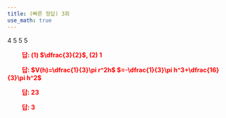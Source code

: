 ```yaml
---
title: (빠른 정답) 3회
use_math: true
---
```


4 5 5 5

**<span style="color: red;">$\qquad$답: (1) $\dfrac{3}{2}$, (2) $1$</span>**

**<span style="color: red;">$\qquad$답: $V(h)=\dfrac{1}{3}\pi r^2h$ $=-\dfrac{1}{3}\pi h^3+\dfrac{16}{3}\pi h^2$</span>**

**<span style="color: red;">$\qquad$답: $23$</span>**

**<span style="color: red;">$\qquad$답: $3$</span>**